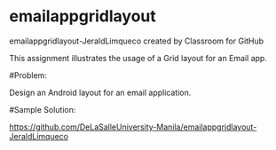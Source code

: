 # emailappgridlayout
emailappgridlayout-JeraldLimqueco created by Classroom for GitHub

This assignment illustrates the usage of a Grid layout for an Email app.

#Problem:

Design an Android layout for an email application.

#Sample Solution:

https://github.com/DeLaSalleUniversity-Manila/emailappgridlayout-JeraldLimqueco
